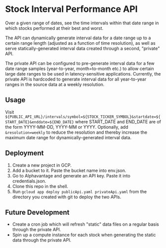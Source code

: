 # Stock Interval Performance API

Over a given range of dates, see the time intervals within that date range in which stocks performed at their best and worst.

The API can dynamically generate interval data for a date range up to a certain range length (adjusted as a function of time resolution), as well as serve statically-generated interval data created through a second, "private" API.

The private API can be configured to pre-generate interval data for a few date range samples (year-to-year, month=to-month etc.) to allow certain large date ranges to be used in latency-sensitive applications. Currently, the private API is hardcoded to generate interval data for all year-to-year ranges in the source data at a weekly resolution.

## Usage

Visit `${PUBLIC_API_URL}/intervals/symbol=${STOCK_TICKER_SYMBOL}&startdate=${START_DATE}&enddate=${END_DATE}` where START_DATE and END_DATE are of the form YYYY-MM-DD, YYYY-MM or YYYY. Optionally, add `&resolution=weekly` to reduce the resolution and thereby increase the maximum date range for dynamically-generated interval data.

## Deployment

1. Create a new project in GCP.
2. Add a bucket to it. Paste the bucket name into env.json.
3. Go to Alphavantage and generate an API key. Paste it into credentials.json.
4. Clone this repo in the shell.
5. Run `gcloud app deploy publicApi.yaml privateApi.yaml` from the directory you created with git to deploy the two APIs.

## Future Development

- Create a cron job which will refresh "static" data files on a regular basis through the private API.
- Spin up a compute instance for each stock when generating the static data through the private API.
